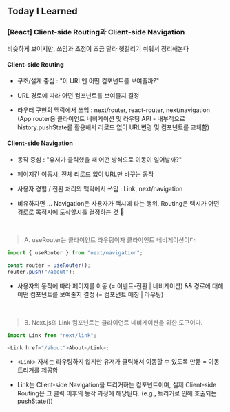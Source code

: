 ## Today I Learned

### [React] Client-side Routing과 Client-side Navigation

비슷하게 보이지만, 쓰임과 초점이 조금 달라 헷갈리기 쉬워서 정리해본다

#### Client-side Routing

- 구조/설계 중심 : "이 URL엔 어떤 컴포넌트를 보여줄까?"

- URL 경로에 따라 어떤 컴포넌트를 보여줄지 결정

- 라우터 구현의 맥락에서 쓰임 : next/router, react-router, next/navigation (App router용 클라이언트 네비게이션 및 라우팅 API - 내부적으로 history.pushState를 활용해서 리로드 없이 URL변경 및 컴포넌트를 교체함)

#### Client-side Navigation

- 동작 중심 : "유저가 클릭했을 때 어떤 방식으로 이동이 일어날까?"

- 페이지간 이동시, 전체 리로드 없이 URL만 바꾸는 동작

- 사용자 경험 / 전환 처리의 맥락에서 쓰임 : Link, next/navigation

- 비유하자면 ... Navigation은 사용자가 택시에 타는 행위, Routing은 택시가 어떤 경로로 목적지에 도착할지를 결정하는 것 🚕

<br/>

> A. useRouter는 클라이언트 라우팅이자 클라이언트 네비게이션이다.

```ts
import { useRouter } from "next/navigation";

const router = useRouter();
router.push("/about");
```

- 사용자의 동작에 따라 페이지를 이동 (= 이벤트-전환 | 네비게이션) && 경로에 대해 어떤 컴포넌트를 보여줄지 결정 (= 컴포넌트 매칭 | 라우팅)

<br />

> B. Next.js의 Link 컴포넌트는 클라이언트 네비게이션을 위한 도구이다.

```ts
import Link from "next/link";

<Link href="/about">About</Link>;
```

- `<Link>` 자체는 라우팅하지 않지만 유저가 클릭해서 이동할 수 있도록 만듦 = 이동 트리거를 제공함

- Link는 Client-side Navigation을 트리거하는 컴포넌트이며, 실제 Client-side Routing은 그 클릭 이후의 동작 과정에 해당된다. (e.g., 트리거로 인해 호출되는 pushState())
